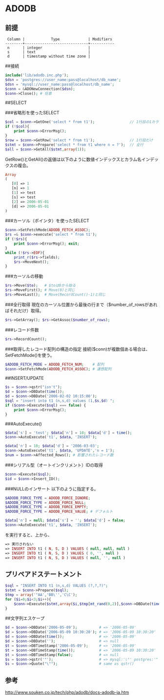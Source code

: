 ﻿# ADODB
## 前提

```
 Column |            Type             | Modifiers 
--------+-----------------------------+-----------
 n      | integer                     | 
 s      | text                        | 
 d      | timestamp without time zone | 
```

##接続

```php
include('lib/adodb.inc.php');
$dsn = 'postgres://user_name:pass@localhost/db_name';
$dsn = 'mysql://user_name:pass@localhost/db_name';
$conn = &ADONewConnection($dsn);
$conn->Close(); # 任意
```

##SELECT

###省略形を使ったSELECT

```php
$col = $conn->GetOne('select * from t1');                // 1行目の1カラム目だけ
if (!$col){
    print $conn->ErrorMsg();
}
$row = $conn->GetRow('select * from t1');                // 1行目だけ
$stmt = $conn->Prepare('select * from t1 where n = ?');  // 全行
$all = $conn->GetAll($stmt,array(1));
```

GetRow()とGetAll()の返値は以下のように数値インデックスとカラム名インデックスの複合。

```php
Array
(
   [0] => 1
   [n] => 1
   [1] => test
   [s] => test
   [2] => 2006-05-01
   [d] => 2006-05-01
)
```

###カーソル（ポインタ）を使ったSELECT

```php
$conn->SetFetchMode(ADODB_FETCH_ASSOC);
$rs =& $conn->execute('select * from t1');
if (!$rs){
    print $conn->ErrorMsg(); exit;
}  
while (!$rs->EOF){
    print_r($rs->fields);
    $rs->MoveNext();
}
```

###カーソルの移動

```php
$rs->Move($to);   # $toは0から始る
$rs->MoveFirst(); # Move(0)と同じ
$rs->MoveLast();  # Move(RecordCount()-1)と同じ
```

###全行取得
現在のカーソル位置から最後の行まで（$number_of_rowsがあればそれだけ）取得。

```php
$rs->GetArray(); $rs->GetAssoc($number_of_rows);
```

###レコード件数

```php
$rs->RecordCount();
```

###取得したレコード配列の構造の指定
接続($conn)が複数個ある場合は、SetFetchMode()を使う。

```php
$ADODB_FETCH_MODE = ADODB_FETCH_NUM;    # 配列
$conn->SetFetchMode(ADODB_FETCH_ASSOC); # 連想配列
```

##INSERT/UPDATE

```php
$s = $conn->qstr("isn't");
$d = $conn->DBDate(time());
$d = $conn->DBDate('2006-02-02 10:15:00');
$sql = "insert into t1 (n,s,d) values (1,$s,$d) ";
if ($conn->Execute($sql) === false) {
    print $conn->ErrorMsg();
}
```

###AutoExecute()

```php
$data['s'] = 'test'; $data['n'] = 10; $data['d'] = time();
$conn->AutoExecute('t1', $data, 'INSERT');
```

```php
$data['n'] = 10; $data['d'] = '2006-03-03';
$conn->AutoExecute('t1', $data, 'UPDATE','n = 1'); 
$num = $conn->Affected_Rows(); # 影響されたレコード数 
```

###シリアル型（オートインクリメント）IDの取得

```php
$conn->Execute($sql);
$id = $conn->Insert_ID();
```

###NULLのインサート
以下のように指定する。

```php
$ADODB_FORCE_TYPE = ADODB_FORCE_IGNORE;
$ADODB_FORCE_TYPE = ADODB_FORCE_NULL;
$ADODB_FORCE_TYPE = ADODB_FORCE_EMPTY;
$ADODB_FORCE_TYPE = ADODB_FORCE_VALUE; # デフォルト
```

```php
$data['n'] = null; $data['s'] = ''; $data['d'] = false;
$conn->AutoExecute('t1', $data, 'INSERT');
```

を実行すると、上から、


```php
=> 実行されない
=> INSERT INTO t1 ( N, S, D ) VALUES ( null, null, null )
=> INSERT INTO t1 ( N, S, D ) VALUES ( 0, '', null )
=> INSERT INTO t1 ( N, S, D ) VALUES ( null, '', null )
```

## プリペアドステートメント

```php
$sql = "INSERT INTO t1 (n,s,d) VALUES (?,?,?)";
$stmt = $conn->Prepare($sql);
$tmp = array('"AA','BB\'','C\C');
for ($i=0;$i<3;$i++){
    $conn->Execute($stmt,array($i,$tmp[mt_rand(0,2)],$conn->DBDate(time())));
}
```

##文字列エスケープ

```php
$d = $conn->DBDate('2006-05-09');          # => '2006-05-09'
$d = $conn->DBDate('2006-05-09 10:30:20'); # => '2006-05-09 10:30:20'
$d = $conn->DBDate(time());                # => '2006-05-09'
$d = $conn->DBDate('');                    # => null
$t = $conn->DBTimeStamp('2006-05-09');     # => '2006-05-09'
$t = $conn->DBTimeStamp(time());           # => '2006-05-09 10:30:20'
$t = $conn->DBTimeStamp(false);            # => null
$s = $conn->qstr('"');                     # => mysql:'\"' postgres:'"'
$s = $conn->Quote("\"");                   # same as qstr()
```

## 参考
http://www.souken.co.jp/tech/php/adodb/docs-adodb-ja.htm
